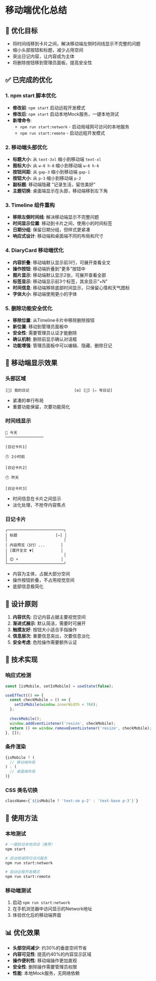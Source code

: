 # 移动端优化总结

## 🎯 优化目标
- 将时间线移到卡片之间，解决移动端左侧时间线显示不完整的问题
- 缩小头部按钮和标题，减少占用空间
- 突出日记内容，让内容成为主体
- 将删除按钮移到管理员面板，提高安全性

## ✅ 已完成的优化

### 1. npm start 脚本优化
- **修改前**: `npm start` 启动远程开发模式
- **修改后**: `npm start` 启动本地Mock服务，一键本地测试
- **新增命令**:
  - `npm run start:network` - 启动局域网可访问的本地服务
  - `npm run start:remote` - 启动远程开发模式

### 2. 移动端头部优化
- **标题大小**: 从 `text-3xl` 缩小到移动端 `text-xl`
- **图标大小**: 从 `w-8 h-8` 缩小到移动端 `w-6 h-6`
- **按钮间距**: 从 `gap-3` 缩小到移动端 `gap-1`
- **按钮大小**: 从 `p-3` 缩小到移动端 `p-2`
- **副标题**: 移动端隐藏 "记录生活，留住美好"
- **主题切换**: 桌面端显示在头部，移动端移到左下角

### 3. Timeline 组件重构
- **移除左侧时间线**: 解决移动端显示不完整问题
- **时间显示位置**: 移动到卡片之间，使用小的时间标签
- **日期分组**: 保留日期分组，但样式更紧凑
- **响应式设计**: 移动端和桌面端不同的布局和尺寸

### 4. DiaryCard 移动端优化
- **内容折叠**: 移动端默认显示前3行，可展开查看全文
- **操作按钮**: 移动端折叠到"更多"按钮中
- **图片显示**: 移动端默认显示2张，可展开查看全部
- **标签显示**: 移动端显示前3个标签，其余显示"+N"
- **时间信息**: 移动端移除底部时间显示，只保留心情和天气图标
- **字体大小**: 移动端使用更小的字体

### 5. 删除功能安全优化
- **移除位置**: 从Timeline卡片中移除删除按钮
- **新位置**: 移动到管理员面板中
- **安全性**: 需要管理员认证才能删除
- **确认机制**: 删除前显示确认对话框
- **功能增强**: 管理员面板中可以编辑、隐藏、删除日记

## 📱 移动端显示效果

### 头部区域
```
[📖] 我的日记                    [⚙️] [🔄] [✏️ 写日记]
```
- 紧凑的单行布局
- 重要功能保留，次要功能简化

### 时间线显示
```
📅 今天
─────────────────

[日记卡片1]

🕐 2小时前

[日记卡片2]

🕐 昨天

[日记卡片3]
```
- 时间信息在卡片之间显示
- 淡化处理，不抢夺内容焦点

### 日记卡片
```
┌─────────────────────────┐
│ 标题                 [⋯] │
│                         │
│ 内容预览（3行）...       │
│ [展开全文 ▼]            │
│                         │
│ 😊 ☀️                   │
└─────────────────────────┘
```
- 内容为主体，占据大部分空间
- 操作按钮折叠，不占用视觉空间
- 底部信息极简化

## 🎨 设计原则

1. **内容优先**: 日记内容占据主要视觉空间
2. **渐进式展示**: 默认简洁，需要时可展开
3. **触摸友好**: 按钮大小适合手指操作
4. **信息层次**: 重要信息突出，次要信息淡化
5. **安全考虑**: 危险操作需要额外认证

## 🔧 技术实现

### 响应式检测
```typescript
const [isMobile, setIsMobile] = useState(false);

useEffect(() => {
  const checkMobile = () => {
    setIsMobile(window.innerWidth < 768);
  };
  
  checkMobile();
  window.addEventListener('resize', checkMobile);
  return () => window.removeEventListener('resize', checkMobile);
}, []);
```

### 条件渲染
```typescript
{isMobile ? (
  // 移动端布局
) : (
  // 桌面端布局
)}
```

### CSS 类名切换
```typescript
className={`${isMobile ? 'text-sm p-2' : 'text-base p-3'}`}
```

## 🚀 使用方法

### 本地测试
```bash
# 一键启动本地测试（推荐）
npm start

# 启动局域网可访问服务
npm run start:network

# 启动远程开发模式
npm run start:remote
```

### 移动端测试
1. 启动 `npm run start:network`
2. 在手机浏览器中访问显示的Network地址
3. 体验优化后的移动端界面

## 📊 优化效果

- **头部空间减少**: 约30%的垂直空间节省
- **内容可见性**: 提高约40%的内容显示区域
- **操作便利性**: 移动端操作更加直观
- **安全性**: 删除操作需要管理员权限
- **性能**: 本地Mock服务，无网络依赖

